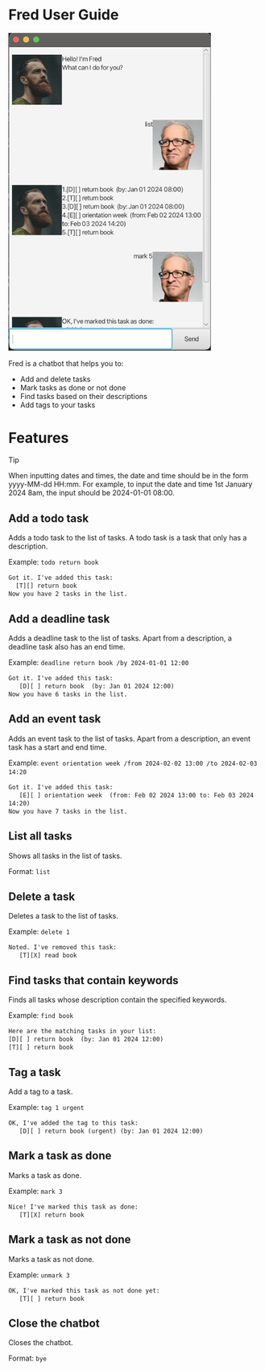 # Fred User Guide

<img width="402" alt="Ui" src="./Ui.png">

Fred is a chatbot that helps you to:
- Add and delete tasks
- Mark tasks as done or not done
- Find tasks based on their descriptions
- Add tags to your tasks

# Features
> [!TIP]
> When inputting dates and times, the date and time should be in the form yyyy-MM-dd HH:mm.
> For example, to input the date and time 1st January 2024 8am, the input should be 2024-01-01 08:00.

## Add a todo task

Adds a todo task to the list of tasks.
A todo task is a task that only has a description.

Example: `todo return book`

```
Got it. I've added this task:
  [T][] return book
Now you have 2 tasks in the list.
```

## Add a deadline task
Adds a deadline task to the list of tasks.
Apart from a description, a deadline task also has an end time.

Example: `deadline return book /by 2024-01-01 12:00`

```
Got it. I've added this task:
   [D][ ] return book  (by: Jan 01 2024 12:00)
Now you have 6 tasks in the list.
```


## Add an event task

Adds an event task to the list of tasks.
Apart from a description, an event task has a start and end time.

Example: `event orientation week /from 2024-02-02 13:00 /to 2024-02-03 14:20`

```
Got it. I've added this task:
   [E][ ] orientation week  (from: Feb 02 2024 13:00 to: Feb 03 2024 14:20)
Now you have 7 tasks in the list.
```

## List all tasks

Shows all tasks in the list of tasks.

Format: `list`

## Delete a task

Deletes a task to the list of tasks.

Example: `delete 1`

```
Noted. I've removed this task:
   [T][X] read book 
```

## Find tasks that contain keywords

Finds all tasks whose description contain the specified keywords.

Example: `find book`

```
Here are the matching tasks in your list:
[D][ ] return book  (by: Jan 01 2024 12:00)
[T][ ] return book 
```

## Tag a task

Add a tag to a task.

Example: `tag 1 urgent`

```
OK, I've added the tag to this task:
   [D][ ] return book (urgent) (by: Jan 01 2024 12:00)
```

## Mark a task as done

Marks a task as done.

Example: `mark 3`

```
Nice! I've marked this task as done:
   [T][X] return book 
```

## Mark a task as not done

Marks a task as not done.

Example: `unmark 3`

```
OK, I've marked this task as not done yet:
   [T][ ] return book 
```

## Close the chatbot

Closes the chatbot.

Format: `bye`
